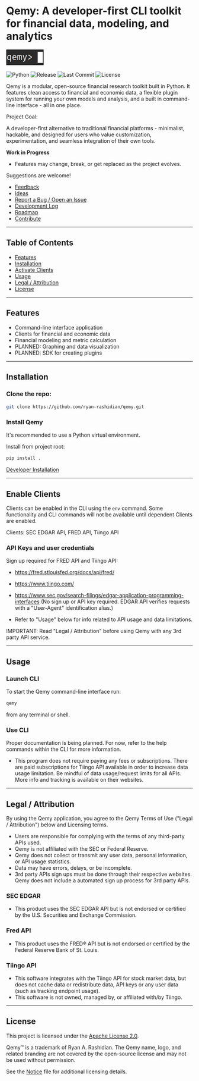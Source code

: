 # Qemy: A developer-first CLI toolkit for financial data, modeling, and analytics

![Header Screenshot](assets/qemy_welcome.png)

![Python](https://img.shields.io/badge/Python-3.13-blue?logo=python)
![Release](https://img.shields.io/github/v/release/ryan-rashidian/qemy)
![Last Commit](https://img.shields.io/github/last-commit/ryan-rashidian/qemy)
![License](https://img.shields.io/badge/license-Apache%202.0-blue)

Qemy is a modular, open-source financial research toolkit built in Python. It features clean access to financial and economic data, a flexible plugin system for running your own models and analysis, and a built in command-line interface - all in one place.

Project Goal: 

A developer-first alternative to traditional financial platforms - minimalist, hackable, and designed for users who value customization, experimentation, and seamless integration of their own tools.

**Work in Progress**
- Features may change, break, or get replaced as the project evolves.

Suggestions are welcome!

- [Feedback](https://github.com/ryan-rashidian/qemy/discussions/1)
- [Ideas](https://github.com/ryan-rashidian/qemy/discussions/2)
- [Report a Bug / Open an Issue](https://github.com/ryan-rashidian/qemy/issues/new)
- [Development Log](DEVLOG.md)
- [Roadmap](ROADMAP.md)
- [Contribute](CONTRIBUTING.md)

---

## Table of Contents

- [Features](#features)
- [Installation](#installation)
- [Activate Clients](#activate-clients)
- [Usage](#usage)
- [Legal / Attribution](#legal--attribution)
- [License](#license)

---

## Features

- Command-line interface application
- Clients for financial and economic data
- Financial modeling and metric calculation
- PLANNED: Graphing and data visualization
- PLANNED: SDK for creating plugins

---

## Installation 

### Clone the repo:

```bash
git clone https://github.com/ryan-rashidian/qemy.git
```

### Install Qemy

It's recommended to use a Python virtual environment.

Install from project root:

```bash
pip install .
```

[Developer Installation](docs/install.md)

---

## Enable Clients

Clients can be enabled in the CLI using the `env` command. Some functionality and CLI commands will not be available until dependent Clients are enabled.

Clients: SEC EDGAR API, FRED API, Tiingo API

### API Keys and user credentials

Sign up required for FRED API and Tiingo API:

- https://fred.stlouisfed.org/docs/api/fred/
- https://www.tiingo.com/
- https://www.sec.gov/search-filings/edgar-application-programming-interfaces (No sign up or API key required. EDGAR API verifies requests with a "User-Agent" identification alias.)

- Refer to "Usage" below for info related to API usage and data limitations.

IMPORTANT: Read "Legal / Attribution" before using Qemy with any 3rd party API service.

---

## Usage

### Launch CLI

To start the Qemy command-line interface run:

```bash
qemy
```

from any terminal or shell.

### Use CLI

Proper documentation is being planned. For now, refer to the help commands within the CLI for more information.

- This program does not require paying any fees or subscriptions. There are paid subscriptions for Tiingo API available in order to increase data usage limitation. Be mindful of data usage/request limits for all APIs. More info and tracking is available on their websites.

---

## Legal / Attribution

By using the Qemy application, you agree to the Qemy Terms of Use ("Legal / Attribution") below and Licensing terms.

- Users are responsible for complying with the terms of any third-party APIs used.
- Qemy is not affiliated with the SEC or Federal Reserve.
- Qemy does not collect or transmit any user data, personal information, or API usage statistics.
- Data may have errors, delays, or be incomplete.
- 3rd party APIs sign ups must be done through their respective websites. Qemy does not include a automated sign up process for 3rd party APIs.

### SEC EDGAR

- This product uses the SEC EDGAR API but is not endorsed or certified by the U.S. Securities and Exchange Commission.

### Fred API

- This product uses the FRED® API but is not endorsed or certified by the Federal Reserve Bank of St. Louis.

### Tiingo API

- This software integrates with the Tiingo API for stock market data, but does not cache data or redistribute data, API keys or any user data (such as tracking endpoint usage).
- This software is not owned, managed by, or affiliated with/by Tiingo.

---

## License

This project is licensed under the [Apache License 2.0](LICENSE).

Qemy™ is a trademark of Ryan A. Rashidian.
The Qemy name, logo, and related branding are not covered by the open-source license and may not be used without permission.

See the [Notice](NOTICE) file for additional licensing details.

